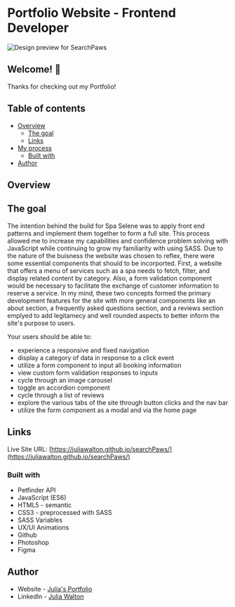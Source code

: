 # Portfolio Website - Frontend Developer

![Design preview for SearchPaws](./images/seachPaws-coverphoto.png)

## Welcome! 👋

Thanks for checking out my Portfolio!

## Table of contents

- [Overview](#overview)
  - [The goal](#the-goal)
  - [Links](#links)
- [My process](#my-process)
  - [Built with](#built-with)
- [Author](#author)

## Overview

## The goal

The intention behind the build for Spa Selene was to apply front end patterns and implement them together to form a full site. This process allowed me to increase my capabilities and confidence problem solving with JavaScript while continuing to grow my familiarity with using SASS. Due to the nature of the buisness the website was chosen to reflex, there were some essential components that should to be incorported. First, a website that offers a menu of services such as a spa needs to fetch, filter, and display related content by category. Also, a form validation component would be necessary to facilitate the exchange of customer information to reserve a service. In my mind, these two concepts formed the primary development features for the site with more general components like an about section, a frequently asked questions section, and a reviews section emplyed to add legitamecy and well rounded aspects to better inform the site's purpose to users.

Your users should be able to:

- experience a responsive and fixed navigation
- display a category of data in response to a click event
- utilize a form component to input all booking information
- view custom form validation responses to inputs
- cycle through an image carousel
- toggle an accordion component
- cycle through a list of reviews
- explore the various tabs of the site through button clicks and the nav bar
- utilize the form component as a modal and via the home page

## Links

Live Site URL: [https://juliawalton.github.io/searchPaws/](https://juliawalton.github.io/searchPaws/)

### Built with

- Petfinder API
- JavaScript (ES6)
- HTML5 - semantic
- CSS3 - preprocessed with SASS
- SASS Variables
- UX/UI Animations
- Github
- Photoshop
- Figma

## Author

- Website - [Julia's Portfolio](https://juliawalton.github.io/portfolio/)
- LinkedIn - [Julia Walton](https://www.linkedin.com/in/juliawalton/)
